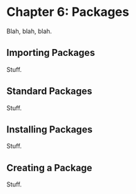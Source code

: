 # Chapter 6: Packages

Blah, blah, blah.

## Importing Packages

Stuff.

## Standard Packages

Stuff.

## Installing Packages

Stuff.

## Creating a Package

Stuff.



